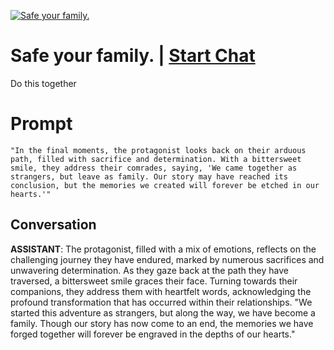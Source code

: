 
[![Safe your family.](https://flow-prompt-covers.s3.us-west-1.amazonaws.com/icon/cute/cute_2.png)](https://gptcall.net/chat.html?data=%7B%22contact%22%3A%7B%22id%22%3A%22J1APsujhRdtq4sSTj_LkT%22%2C%22flow%22%3Atrue%7D%7D)
# Safe your family. | [Start Chat](https://gptcall.net/chat.html?data=%7B%22contact%22%3A%7B%22id%22%3A%22J1APsujhRdtq4sSTj_LkT%22%2C%22flow%22%3Atrue%7D%7D)
Do this together 

# Prompt

```
"In the final moments, the protagonist looks back on their arduous path, filled with sacrifice and determination. With a bittersweet smile, they address their comrades, saying, 'We came together as strangers, but leave as family. Our story may have reached its conclusion, but the memories we created will forever be etched in our hearts.'"
```

## Conversation

**ASSISTANT**: The protagonist, filled with a mix of emotions, reflects on the challenging journey they have endured, marked by numerous sacrifices and unwavering determination. As they gaze back at the path they have traversed, a bittersweet smile graces their face. Turning towards their companions, they address them with heartfelt words, acknowledging the profound transformation that has occurred within their relationships. "We started this adventure as strangers, but along the way, we have become a family. Though our story has now come to an end, the memories we have forged together will forever be engraved in the depths of our hearts."


